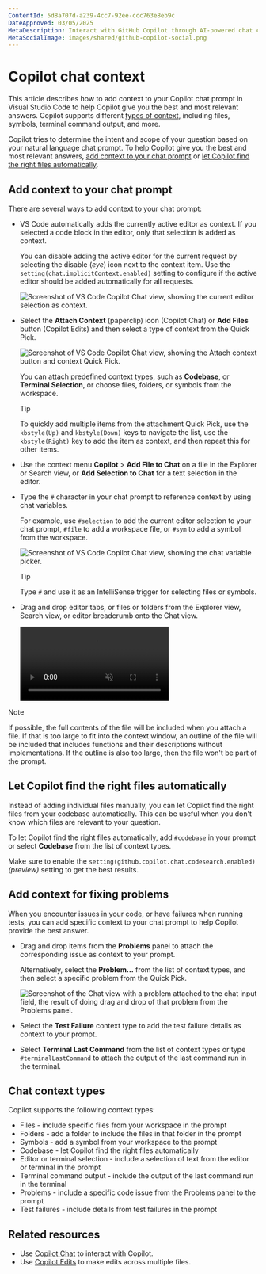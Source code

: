 ```yaml
---
ContentId: 5d8a707d-a239-4cc7-92ee-ccc763e8eb9c
DateApproved: 03/05/2025
MetaDescription: Interact with GitHub Copilot through AI-powered chat conversations in VS Code to generate code, increase your code understanding, and even configure your editor.
MetaSocialImage: images/shared/github-copilot-social.png
---
```

# Copilot chat context

This article describes how to add context to your Copilot chat prompt in Visual Studio Code to help Copilot give you the best and most relevant answers. Copilot supports different [types of context](#chat-context-types), including files, symbols, terminal command output, and more.

Copilot tries to determine the intent and scope of your question based on your natural language chat prompt. To help Copilot give you the best and most relevant answers, [add context to your chat prompt](#add-context-to-your-chat-prompt) or [let Copilot find the right files automatically](#let-copilot-find-the-right-files-automatically).

## Add context to your chat prompt

There are several ways to add context to your chat prompt:

* VS Code automatically adds the currently active editor as context. If you selected a code block in the editor, only that selection is added as context.

    You can disable adding the active editor for the current request by selecting the disable (_eye_) icon next to the context item. Use the `setting(chat.implicitContext.enabled)` setting to configure if the active editor should be added automatically for all requests.

    ![Screenshot of VS Code Copilot Chat view, showing the current editor selection as context.](./images/copilot-chat/copilot-chat-view-selection-context.png)

* Select the **Attach Context** (paperclip) icon (Copilot Chat) or **Add Files** button (Copilot Edits) and then select a type of context from the Quick Pick.

    ![Screenshot of VS Code Copilot Chat view, showing the Attach context button and context Quick Pick.](./images/copilot-chat/copilot-chat-view-attach-context.png)

    You can attach predefined context types, such as **Codebase**, or **Terminal Selection**, or choose files, folders, or symbols from the workspace.

    > [!TIP]
    > To quickly add multiple items from the attachment Quick Pick, use the `kbstyle(Up)` and `kbstyle(Down)` keys to navigate the list, use the `kbstyle(Right)` key to add the item as context, and then repeat this for other items.

* Use the context menu **Copilot** > **Add File to Chat** on a file in the Explorer or Search view, or **Add Selection to Chat** for a text selection in the editor.

* Type the `#` character in your chat prompt to reference context by using chat variables.

    For example, use `#selection` to add the current editor selection to your chat prompt, `#file` to add a workspace file, or `#sym` to add a symbol from the workspace.

    ![Screenshot of VS Code Copilot Chat view, showing the chat variable picker.](./images/copilot-chat/copilot-chat-view-chat-variables.png)

    > [!TIP]
    > Type `#` and use it as an IntelliSense trigger for selecting files or symbols.

* Drag and drop editor tabs, or files or folders from the Explorer view, Search view, or editor breadcrumb onto the Chat view.

    <video src="images/copilot-chat/copilot-attach-dnd.mp4" title="Dragging files and editors into chat" autoplay loop controls muted></video>

> [!NOTE]
> If possible, the full contents of the file will be included when you attach a file. If that is too large to fit into the context window, an outline of the file will be included that includes functions and their descriptions without implementations. If the outline is also too large, then the file won't be part of the prompt.

## Let Copilot find the right files automatically

Instead of adding individual files manually, you can let Copilot find the right files from your codebase automatically. This can be useful when you don't know which files are relevant to your question.

To let Copilot find the right files automatically, add `#codebase` in your prompt or select **Codebase** from the list of context types.

Make sure to enable the `setting(github.copilot.chat.codesearch.enabled)` _(preview)_ setting to get the best results.

## Add context for fixing problems

When you encounter issues in your code, or have failures when running tests, you can add specific context to your chat prompt to help Copilot provide the best answer.

* Drag and drop items from the **Problems** panel to attach the corresponding issue as context to your prompt.

    Alternatively, select the **Problem...** from the list of context types, and then select a specific problem from the Quick Pick.

    ![Screenshot of the Chat view with a problem attached to the chat input field, the result of doing drag and drop of that problem from the Problems panel.](./images/copilot-chat/copilot-chat-attach-problem.png)

* Select the **Test Failure** context type to add the test failure details as context to your prompt.

* Select **Terminal Last Command** from the list of context types or type `#terminalLastCommand` to attach the output of the last command run in the terminal.

## Chat context types

Copilot supports the following context types:

* Files - include specific files from your workspace in the prompt
* Folders - add a folder to include the files in that folder in the prompt
* Symbols - add a symbol from your workspace to the prompt
* Codebase - let Copilot find the right files automatically
* Editor or terminal selection - include a selection of text from the editor or terminal in the prompt
* Terminal command output - include the output of the last command run in the terminal
* Problems - include a specific code issue from the Problems panel to the prompt
* Test failures - include details from test failures in the prompt

## Related resources

* Use [Copilot Chat](/docs/copilot/copilot-chat.md) to interact with Copilot.
* Use [Copilot Edits](/docs/copilot/copilot-edits.md) to make edits across multiple files.
